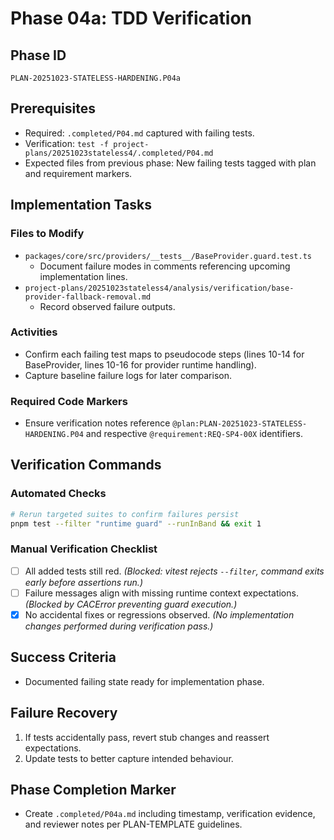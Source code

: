 # Phase 04a: TDD Verification

## Phase ID
`PLAN-20251023-STATELESS-HARDENING.P04a`

## Prerequisites
- Required: `.completed/P04.md` captured with failing tests.
- Verification: `test -f project-plans/20251023stateless4/.completed/P04.md`
- Expected files from previous phase: New failing tests tagged with plan and requirement markers.

## Implementation Tasks

### Files to Modify
- `packages/core/src/providers/__tests__/BaseProvider.guard.test.ts`
  - Document failure modes in comments referencing upcoming implementation lines.
- `project-plans/20251023stateless4/analysis/verification/base-provider-fallback-removal.md`
  - Record observed failure outputs.

### Activities
- Confirm each failing test maps to pseudocode steps (lines 10-14 for BaseProvider, lines 10-16 for provider runtime handling).
- Capture baseline failure logs for later comparison.

### Required Code Markers
- Ensure verification notes reference `@plan:PLAN-20251023-STATELESS-HARDENING.P04` and respective `@requirement:REQ-SP4-00X` identifiers.

## Verification Commands

### Automated Checks
```bash
# Rerun targeted suites to confirm failures persist
pnpm test --filter "runtime guard" --runInBand && exit 1
```

### Manual Verification Checklist
- [ ] All added tests still red. _(Blocked: vitest rejects `--filter`, command exits early before assertions run.)_
- [ ] Failure messages align with missing runtime context expectations. _(Blocked by CACError preventing guard execution.)_
- [x] No accidental fixes or regressions observed. _(No implementation changes performed during verification pass.)_

## Success Criteria
- Documented failing state ready for implementation phase.

## Failure Recovery
1. If tests accidentally pass, revert stub changes and reassert expectations.
2. Update tests to better capture intended behaviour.

## Phase Completion Marker
- Create `.completed/P04a.md` including timestamp, verification evidence, and reviewer notes per PLAN-TEMPLATE guidelines.
